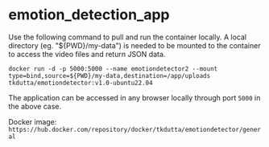 # emotion_detection_app

Use the following command to pull and run the container locally. A local directory (eg. "${PWD}/my-data") is needed to be mounted to the container to access the video files and return JSON data.

`docker run -d -p 5000:5000 --name emotiondetector2 --mount type=bind,source=${PWD}/my-data,destination=/app/uploads tkdutta/emotiondetector:v1.0-ubuntu22.04`

The application can be accessed in any browser locally through port `5000` in the above case.

Docker image: `https://hub.docker.com/repository/docker/tkdutta/emotiondetector/general`
